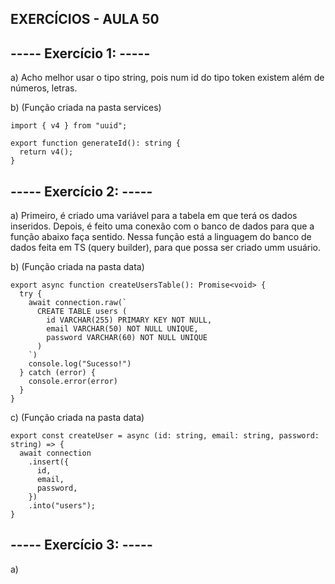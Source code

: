 ## EXERCÍCIOS - AULA 50

## ----- Exercício 1: -----

a) Acho melhor usar o tipo string, pois num id do tipo token existem além de números, letras.

b) (Função criada na pasta services)
```
import { v4 } from "uuid";

export function generateId(): string {
  return v4();
}
```

## ----- Exercício 2: -----

a) Primeiro, é criado uma variável para a tabela em que terá os dados inseridos. Depois, é feito uma conexão com o banco de dados para que a função abaixo faça sentido. Nessa função está a linguagem do banco de dados feita em TS (query builder), para que possa ser criado umm usuário.

b) (Função criada na pasta data)
```
export async function createUsersTable(): Promise<void> {
  try {
    await connection.raw(`
      CREATE TABLE users (
        id VARCHAR(255) PRIMARY KEY NOT NULL,
        email VARCHAR(50) NOT NULL UNIQUE,
        password VARCHAR(60) NOT NULL UNIQUE
      )
    `)
    console.log("Sucesso!")
  } catch (error) {
    console.error(error)
  }
}
```

c) (Função criada na pasta data)
```
export const createUser = async (id: string, email: string, password: string) => {
  await connection
    .insert({
      id,
      email,
      password,
    })
    .into("users");
}
```
## ----- Exercício 3: -----

a) 